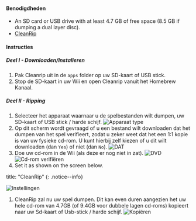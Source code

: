 #### Benodigdheden

* An SD card or USB drive with at least 4.7 GB of free space (8.5 GB if dumping a dual layer disc).
* [CleanRip](https://github.com/emukidid/cleanrip/releases/latest)

#### Instructies

##### Deel I - Downloaden/Installeren

1. Pak Cleanrip uit in de `apps` folder op uw SD-kaart of USB stick.
1. Stop de SD-kaart in uw Wii en open Cleanrip vanuit het Homebrew Kanaal.

##### Deel II - Ripping

1. Selecteer het apparaat waarnaar u de spelbestanden wilt dumpen, uw SD-kaart of USB stick / harde schijf. ![Apparaat type](/images/CleanRip/2.png)
1. Op dit scherm wordt gevraagd of u een bestand wilt downloaden dat het dumpen van het spel verifieert, zodat u zeker weet dat het een 1:1 kopie is van uw fysieke cd-rom. U kunt hierbij zelf kiezen of u dit wilt downloaden (dan `Yes`) of niet (dan `No`). ![DAT](/images/CleanRip/3.png)
1. Doe uw cd-rom in de Wii (als deze er nog niet in zat). ![DVD](/images/CleanRip/4.png) ![Cd-rom verifiëren](/images/CleanRip/5.png)
1. Set it as shown on the screen below.

title: "CleanRip"
{: .notice--info}

![Instellingen](/images/CleanRip/6.png)
1. CleanRip zal nu uw spel dumpen. Dit kan even duren aangezien het uw hele cd-rom van 4.7GB (of 9.4GB voor dubbele lagen cd-roms) kopieert naar uw Sd-kaart of Usb-stick / harde schijf. ![Kopiëren](/images/CleanRip/7.png)
